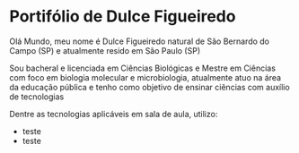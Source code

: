 # Portifólio de Dulce Figueiredo

Olá Mundo, meu nome é Dulce Figueiredo natural de São Bernardo do Campo (SP) e atualmente resido em São Paulo (SP)

Sou bacheral e licenciada em Ciências Biológicas e Mestre em Ciências com foco em biologia molecular e microbiologia, atualmente atuo na área da educação pública e tenho como objetivo de ensinar ciências com auxílio de tecnologias

Dentre as tecnologias aplicáveis em sala de aula, utilizo:

- teste
- teste

